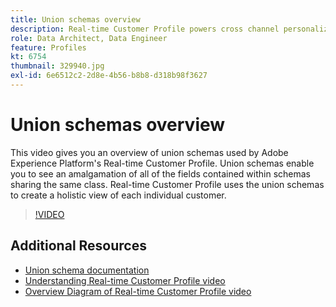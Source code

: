 ```yaml
---
title: Union schemas overview
description: Real-time Customer Profile powers cross channel personalization at scale through each phase of the customer journey. Batch or Streaming data can be enabled for the Real-time Customer Profile by enabling both the schema and corresponding dataset.
role: Data Architect, Data Engineer
feature: Profiles
kt: 6754
thumbnail: 329940.jpg
exl-id: 6e6512c2-2d8e-4b56-b8b8-d318b98f3627
---
```

# Union schemas overview

This video gives you an overview of union schemas used by Adobe Experience Platform's Real-time Customer Profile. Union schemas enable you to see an amalgamation of all of the fields contained within schemas sharing the same class. Real-time Customer Profile uses the union schemas to create a holistic view of each individual customer.

>[!VIDEO](https://video.tv.adobe.com/v/329940?quality=12&learn=on)

## Additional Resources

* [Union schema documentation](https://experienceleague.adobe.com/docs/experience-platform/profile/ui/union-schema.html)
* [Understanding Real-time Customer Profile video](understanding-the-real-time-customer-profile.md)
* [Overview Diagram of Real-time Customer Profile video](overview-diagram.md)
